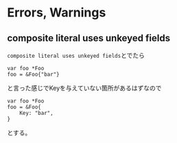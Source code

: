 Errors, Warnings
=================


composite literal uses unkeyed fields
--------------------------------------

`composite literal uses unkeyed fields`とでたら

```
var foo *Foo
foo = &Foo{"bar"}
```
と言った感じでKeyを与えていない箇所があるはずなので

```
var foo *Foo
foo = &Foo{
	Key: "bar",
}

```
とする。
